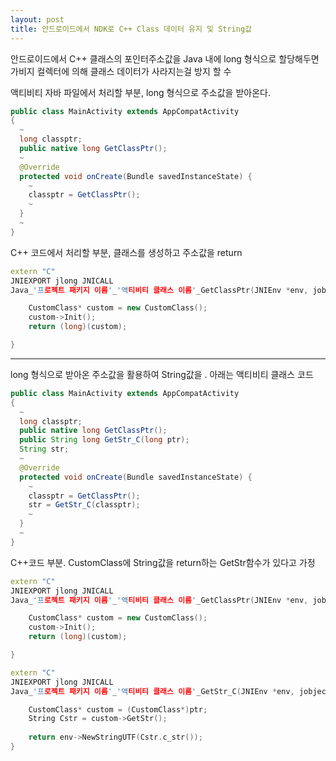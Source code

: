 ```yaml
---
layout: post
title: 안드로이드에서 NDK로 C++ Class 데이터 유지 및 String값 
---
```


안드로이드에서 C++ 클래스의 포인터주소값을 Java 내에 long 형식으로 할당해두면 가비지 컬렉터에 의해 클래스 데이터가 사라지는걸 방지 할 수 

액티비티 자바 파일에서 처리할 부분, long 형식으로 주소값을 받아온다.
```java
public class MainActivity extends AppCompatActivity
{
  ~
  long classptr;
  public native long GetClassPtr();
  ~
  @Override
  protected void onCreate(Bundle savedInstanceState) {
    ~
    classptr = GetClassPtr();
    ~
  }
  ~
}
```

C++ 코드에서 처리할 부분, 클래스를 생성하고 주소값을 return
```c++
extern "C"
JNIEXPORT jlong JNICALL
Java_'프로젝트 패키지 이름'_'액티비티 클래스 이름'_GetClassPtr(JNIEnv *env, jobject instance) {

    CustomClass* custom = new CustomClass();
    custom->Init();
    return (long)(custom);

}
```
-----------------------

long 형식으로 받아온 주소값을 활용하여 String값을 . 아래는 액티비티 클래스 코드
```java
public class MainActivity extends AppCompatActivity
{
  ~
  long classptr;
  public native long GetClassPtr();
  public String long GetStr_C(long ptr);
  String str;
  ~
  @Override
  protected void onCreate(Bundle savedInstanceState) {
    ~
    classptr = GetClassPtr();
    str = GetStr_C(classptr);
    ~
  }
  ~
}
```

C++코드 부분. CustomClass에 String값을 return하는 GetStr함수가 있다고 가정
```c++
extern "C"
JNIEXPORT jlong JNICALL
Java_'프로젝트 패키지 이름'_'액티비티 클래스 이름'_GetClassPtr(JNIEnv *env, jobject instance) {

    CustomClass* custom = new CustomClass();
    custom->Init();
    return (long)(custom);

}

extern "C"
JNIEXPORT jlong JNICALL
Java_'프로젝트 패키지 이름'_'액티비티 클래스 이름'_GetStr_C(JNIEnv *env, jobject instance, jlong ptr) {

    CustomClass* custom = (CustomClass*)ptr;
    String Cstr = custom->GetStr();
    
    return env->NewStringUTF(Cstr.c_str());
}
```
